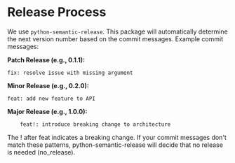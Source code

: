 # Release Process

We use `python-semantic-release`.
This package will automatically determine the next version number based on the commit messages.
Example commit messages:

**Patch Release (e.g., 0.1.1):**
```
fix: resolve issue with missing argument
```

**Minor Release (e.g., 0.2.0):**
```
feat: add new feature to API
```

**Major Release (e.g., 1.0.0):**
```
    feat!: introduce breaking change to architecture
```
The ! after feat indicates a breaking change.
If your commit messages don't match these patterns, python-semantic-release will decide that no release is needed (no_release).
